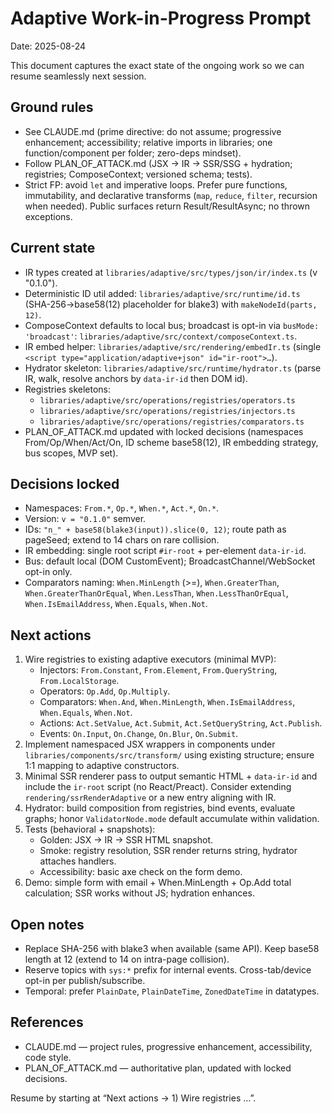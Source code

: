 # Adaptive Work-in-Progress Prompt

Date: 2025-08-24

This document captures the exact state of the ongoing work so we can resume seamlessly next session.

## Ground rules
- See CLAUDE.md (prime directive: do not assume; progressive enhancement; accessibility; relative imports in libraries; one function/component per folder; zero-deps mindset).
- Follow PLAN_OF_ATTACK.md (JSX → IR → SSR/SSG + hydration; registries; ComposeContext; versioned schema; tests).
- Strict FP: avoid `let` and imperative loops. Prefer pure functions, immutability, and declarative transforms (`map`, `reduce`, `filter`, recursion when needed). Public surfaces return Result/ResultAsync; no thrown exceptions.

## Current state
- IR types created at `libraries/adaptive/src/types/json/ir/index.ts` (v "0.1.0").
- Deterministic ID util added: `libraries/adaptive/src/runtime/id.ts` (SHA-256→base58(12) placeholder for blake3) with `makeNodeId(parts, 12)`.
- ComposeContext defaults to local bus; broadcast is opt-in via `busMode: 'broadcast'`: `libraries/adaptive/src/context/composeContext.ts`.
- IR embed helper: `libraries/adaptive/src/rendering/embedIr.ts` (single `<script type="application/adaptive+json" id="ir-root">…`).
- Hydrator skeleton: `libraries/adaptive/src/runtime/hydrator.ts` (parse IR, walk, resolve anchors by `data-ir-id` then DOM id).
- Registries skeletons:
  - `libraries/adaptive/src/operations/registries/operators.ts`
  - `libraries/adaptive/src/operations/registries/injectors.ts`
  - `libraries/adaptive/src/operations/registries/comparators.ts`
- PLAN_OF_ATTACK.md updated with locked decisions (namespaces From/Op/When/Act/On, ID scheme base58(12), IR embedding strategy, bus scopes, MVP set).

## Decisions locked
- Namespaces: `From.*`, `Op.*`, `When.*`, `Act.*`, `On.*`.
- Version: `v = "0.1.0"` semver.
- IDs: `"n_" + base58(blake3(input)).slice(0, 12)`; route path as pageSeed; extend to 14 chars on rare collision.
- IR embedding: single root script `#ir-root` + per-element `data-ir-id`.
- Bus: default local (DOM CustomEvent); BroadcastChannel/WebSocket opt-in only.
- Comparators naming: `When.MinLength` (>=), `When.GreaterThan`, `When.GreaterThanOrEqual`, `When.LessThan`, `When.LessThanOrEqual`, `When.IsEmailAddress`, `When.Equals`, `When.Not`.

## Next actions
1) Wire registries to existing adaptive executors (minimal MVP):
   - Injectors: `From.Constant`, `From.Element`, `From.QueryString`, `From.LocalStorage`.
   - Operators: `Op.Add`, `Op.Multiply`.
   - Comparators: `When.And`, `When.MinLength`, `When.IsEmailAddress`, `When.Equals`, `When.Not`.
   - Actions: `Act.SetValue`, `Act.Submit`, `Act.SetQueryString`, `Act.Publish`.
   - Events: `On.Input`, `On.Change`, `On.Blur`, `On.Submit`.
2) Implement namespaced JSX wrappers in components under `libraries/components/src/transform/` using existing structure; ensure 1:1 mapping to adaptive constructors.
3) Minimal SSR renderer pass to output semantic HTML + `data-ir-id` and include the `ir-root` script (no React/Preact). Consider extending `rendering/ssrRenderAdaptive` or a new entry aligning with IR.
4) Hydrator: build composition from registries, bind events, evaluate graphs; honor `ValidatorNode.mode` default accumulate within validation.
5) Tests (behavioral + snapshots):
   - Golden: JSX → IR → SSR HTML snapshot.
   - Smoke: registry resolution, SSR render returns string, hydrator attaches handlers.
   - Accessibility: basic axe check on the form demo.
6) Demo: simple form with email + When.MinLength + Op.Add total calculation; SSR works without JS; hydration enhances.

## Open notes
- Replace SHA-256 with blake3 when available (same API). Keep base58 length at 12 (extend to 14 on intra-page collision).
- Reserve topics with `sys:*` prefix for internal events. Cross-tab/device opt-in per publish/subscribe.
- Temporal: prefer `PlainDate`, `PlainDateTime`, `ZonedDateTime` in datatypes.

## References
- CLAUDE.md — project rules, progressive enhancement, accessibility, code style.
- PLAN_OF_ATTACK.md — authoritative plan, updated with locked decisions.

Resume by starting at “Next actions → 1) Wire registries …”.
